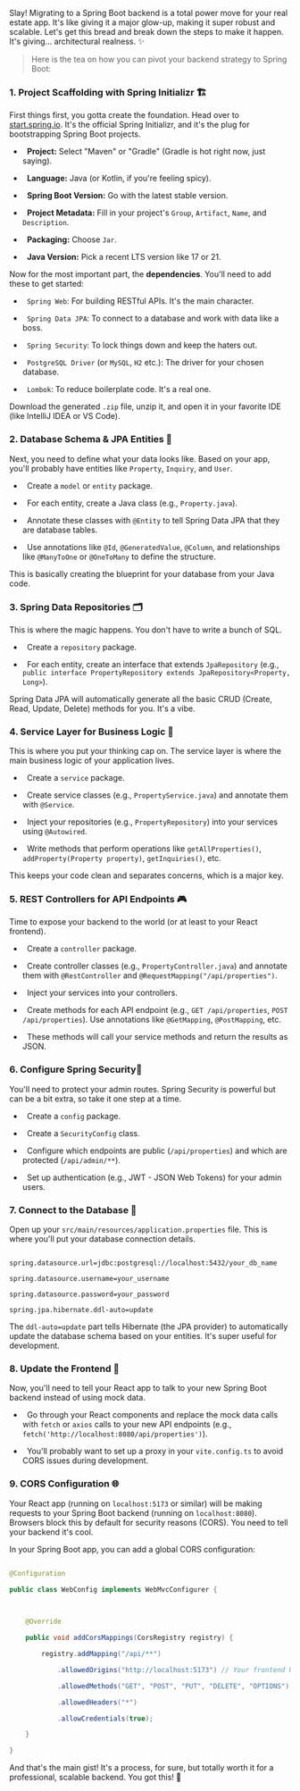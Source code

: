 Slay! Migrating to a Spring Boot backend is a total power move for your real estate app. It's like giving it a major glow-up, making it super robust and scalable. Let's get this bread and break down the steps to make it happen. It's giving... architectural realness. ✨

>Here is the tea on how you can pivot your backend strategy to Spring Boot:

### 1. Project Scaffolding with Spring Initializr 🏗️

  

First things first, you gotta create the foundation. Head over to [start.spring.io](https://start.spring.io). It's the official Spring Initializr, and it's the plug for bootstrapping Spring Boot projects.

  

*   **Project:** Select "Maven" or "Gradle" (Gradle is hot right now, just saying).

*   **Language:** Java (or Kotlin, if you're feeling spicy).

*   **Spring Boot Version:** Go with the latest stable version.

*   **Project Metadata:** Fill in your project's `Group`, `Artifact`, `Name`, and `Description`.

*   **Packaging:** Choose `Jar`.

*   **Java Version:** Pick a recent LTS version like 17 or 21.

  

Now for the most important part, the **dependencies**. You'll need to add these to get started:

  

*   `Spring Web`: For building RESTful APIs. It's the main character.

*   `Spring Data JPA`: To connect to a database and work with data like a boss.

*   `Spring Security`: To lock things down and keep the haters out.

*   `PostgreSQL Driver` (or `MySQL`, `H2` etc.): The driver for your chosen database.

*   `Lombok`: To reduce boilerplate code. It's a real one.

  

Download the generated `.zip` file, unzip it, and open it in your favorite IDE (like IntelliJ IDEA or VS Code).

  

### 2. Database Schema & JPA Entities 📝

  

Next, you need to define what your data looks like. Based on your app, you'll probably have entities like `Property`, `Inquiry`, and `User`.

  

*   Create a `model` or `entity` package.

*   For each entity, create a Java class (e.g., `Property.java`).

*   Annotate these classes with `@Entity` to tell Spring Data JPA that they are database tables.

*   Use annotations like `@Id`, `@GeneratedValue`, `@Column`, and relationships like `@ManyToOne` or `@OneToMany` to define the structure.

  

This is basically creating the blueprint for your database from your Java code.

  

### 3. Spring Data Repositories 🗂️

  

This is where the magic happens. You don't have to write a bunch of SQL.

  

*   Create a `repository` package.

*   For each entity, create an interface that extends `JpaRepository` (e.g., `public interface PropertyRepository extends JpaRepository<Property, Long>`).

  

Spring Data JPA will automatically generate all the basic CRUD (Create, Read, Update, Delete) methods for you. It's a vibe.

  

### 4. Service Layer for Business Logic 🧠

  

This is where you put your thinking cap on. The service layer is where the main business logic of your application lives.

  

*   Create a `service` package.

*   Create service classes (e.g., `PropertyService.java`) and annotate them with `@Service`.

*   Inject your repositories (e.g., `PropertyRepository`) into your services using `@Autowired`.

*   Write methods that perform operations like `getAllProperties()`, `addProperty(Property property)`, `getInquiries()`, etc.

  

This keeps your code clean and separates concerns, which is a major key.

  

### 5. REST Controllers for API Endpoints 🎮

  

Time to expose your backend to the world (or at least to your React frontend).

  

*   Create a `controller` package.

*   Create controller classes (e.g., `PropertyController.java`) and annotate them with `@RestController` and `@RequestMapping("/api/properties")`.

*   Inject your services into your controllers.

*   Create methods for each API endpoint (e.g., `GET /api/properties`, `POST /api/properties`). Use annotations like `@GetMapping`, `@PostMapping`, etc.

*   These methods will call your service methods and return the results as JSON.

  

### 6. Configure Spring Security🔐

  

You'll need to protect your admin routes. Spring Security is powerful but can be a bit extra, so take it one step at a time.

  

*   Create a `config` package.

*   Create a `SecurityConfig` class.

*   Configure which endpoints are public (`/api/properties`) and which are protected (`/api/admin/**`).

*   Set up authentication (e.g., JWT - JSON Web Tokens) for your admin users.

  

### 7. Connect to the Database 🔌

  

Open up your `src/main/resources/application.properties` file. This is where you'll put your database connection details.

  

```properties

spring.datasource.url=jdbc:postgresql://localhost:5432/your_db_name

spring.datasource.username=your_username

spring.datasource.password=your_password

spring.jpa.hibernate.ddl-auto=update

```

  

The `ddl-auto=update` part tells Hibernate (the JPA provider) to automatically update the database schema based on your entities. It's super useful for development.

  

### 8. Update the Frontend 💅

  

Now, you'll need to tell your React app to talk to your new Spring Boot backend instead of using mock data.

  

*   Go through your React components and replace the mock data calls with `fetch` or `axios` calls to your new API endpoints (e.g., `fetch('http://localhost:8080/api/properties')`).

*   You'll probably want to set up a proxy in your `vite.config.ts` to avoid CORS issues during development.

  

### 9. CORS Configuration 🌐

  

Your React app (running on `localhost:5173` or similar) will be making requests to your Spring Boot backend (running on `localhost:8080`). Browsers block this by default for security reasons (CORS). You need to tell your backend it's cool.

  

In your Spring Boot app, you can add a global CORS configuration:

  

```java

@Configuration

public class WebConfig implements WebMvcConfigurer {

  

    @Override

    public void addCorsMappings(CorsRegistry registry) {

        registry.addMapping("/api/**")

            .allowedOrigins("http://localhost:5173") // Your frontend URL

            .allowedMethods("GET", "POST", "PUT", "DELETE", "OPTIONS")

            .allowedHeaders("*")

            .allowCredentials(true);

    }

}

```

  

And that's the main gist! It's a process, for sure, but totally worth it for a professional, scalable backend. You got this! 🚀